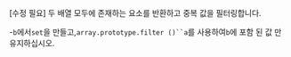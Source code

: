 [수정 필요]
두 배열 모두에 존재하는 요소를 반환하고 중복 값을 필터링합니다.

-`b`에서`set`을 만들고,`array.prototype.filter ()``a`를 사용하여`b`에 포함 된 값 만 유지하십시오.